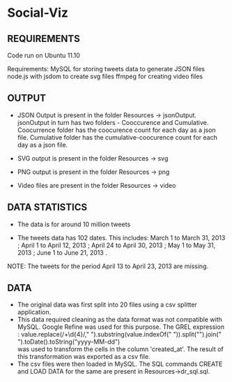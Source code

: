 Social-Viz
==========

REQUIREMENTS
------------
Code run on Ubuntu 11.10

Requirements: MySQL for storing tweets data to generate JSON files
              node.js with jsdom to create svg files
              ffmpeg for creating video files


OUTPUT
------

- JSON Output is present in the folder Resources -> jsonOutput.
  jsonOutput in turn has two folders - Cooccurence and Cumulative.
  Coocurrence folder has the coocurence count for each day as a json file. 
  Cumulative folder has the cumulative-coocurence count for each day as a json file.

- SVG output is present in the folder Resources -> svg

- PNG output is present in the folder Resources -> png

- Video files are present in the folder Resources -> video

  
DATA STATISTICS
---------------
- The data is for around 10 million tweets

- The tweets data has 102 dates. 
  This includes: March 1 to March 31, 2013 ;
                 April 1 to April 12, 2013 ;
                 April 24 to April 30, 2013 ;
                 May 1 to May 31, 2013 ;
                 June 1 to June 21, 2013 .

NOTE: The tweets for the period April 13 to April 23, 2013 are missing.

DATA
----

- The original data was first split into 20 files using a csv splitter application.
- This data required cleaning as the data format was not compatible with MySQL. 
  Google Refine was used for this purpose. 
  The GREL expression :
  value.replace(/+\d{4}/," ").substring(value.indexOf(" ")).split("").join(" ").toDate().toString("yyyy-MM-dd")  
  was used to transform the cells in the column 'created_at'. 
  The result of this transformation was exported as a csv file. 
- The csv files were then loaded in MySQL.
  The SQL commands CREATE and LOAD DATA for the same are present in Resources->dr_sql.sql.
